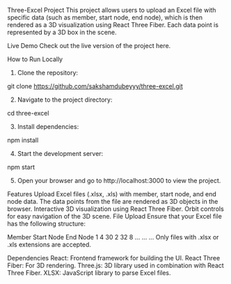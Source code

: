 Three-Excel Project
This project allows users to upload an Excel file with specific data (such as member, start node, end node), which is then rendered as a 3D visualization using React Three Fiber. Each data point is represented by a 3D box in the scene.

Live Demo
Check out the live version of the project here.

How to Run Locally

1. Clone the repository:

git clone https://github.com/sakshamdubeyyy/three-excel.git

2. Navigate to the project directory:

cd three-excel

3. Install dependencies:

npm install

4. Start the development server:

npm start

5. Open your browser and go to http://localhost:3000 to view the project.

Features
Upload Excel files (.xlsx, .xls) with member, start node, and end node data.
The data points from the file are rendered as 3D objects in the browser.
Interactive 3D visualization using React Three Fiber.
Orbit controls for easy navigation of the 3D scene.
File Upload
Ensure that your Excel file has the following structure:

Member	Start Node	End Node
1	4	30
2	32	8
...	...	...
Only files with .xlsx or .xls extensions are accepted.

Dependencies
React: Frontend framework for building the UI.
React Three Fiber: For 3D rendering.
Three.js: 3D library used in combination with React Three Fiber.
XLSX: JavaScript library to parse Excel files.